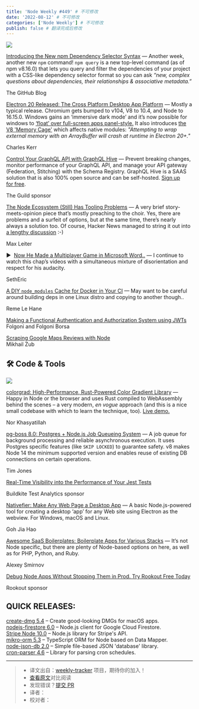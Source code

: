 ```yaml
---
title: 'Node Weekly #449' # 不可修改
date: '2022-08-12' # 不可修改
categories: ['Node Weekly'] # 不可修改
publish: false # 翻译完成后修改
---
```


[![](https://res.cloudinary.com/cpress/image/upload/w_1280,e_sharpen:60/ljsajeyzevq7avqpdneh.jpg)](https://nodeweekly.com/link/127190/web)

<!--以上是预览信息，图片一张或限制百字左右，前者优先，全文请使用二级及以下标题-->
<!-- more -->

[Introducing the New npm Dependency Selector Syntax](https://nodeweekly.com/link/127190/web "github.blog") — Another week, another new `npm` command! `npm query` is a new top-level command (as of npm v8.16.0) that lets you query and filter the dependencies of your project with a CSS-like dependency selector format so you can ask _“new, complex questions about dependencies, their relationships & associative metadata.”_

The GitHub Blog

[Electron 20 Released: The Cross Platform Desktop App Platform](https://nodeweekly.com/link/127193/web "www.electronjs.org") — Mostly a typical release. Chromium gets bumped to v104, V8 to 10.4, and Node to 16.15.0. Windows gains an ‘immersive dark mode’ and it’s now possible for windows to [‘float’ over full-screen apps panel-style.](https://nodeweekly.com/link/127194/web) It also introduces [the V8 'Memory Cage'](https://nodeweekly.com/link/127195/web) which affects native modules: _"Attempting to wrap external memory with an ArrayBuffer will crash at runtime in Electron 20+."_

Charles Kerr

[Control Your GraphQL API with GraphQL Hive](https://nodeweekly.com/link/127191/web) — Prevent breaking changes, monitor performance of your GraphQL API, and manage your API gateway (Federation, Stitching) with the Schema Registry. GraphQL Hive is a SAAS solution that is also 100% open source and can be self-hosted. [Sign up for free](https://nodeweekly.com/link/127192/web).

The Guild sponsor

[The Node Ecosystem (Still) Has Tooling Problems](https://nodeweekly.com/link/127196/web "maxleiter.com") — A very brief story-meets-opinion piece that’s mostly preaching to the choir. Yes, there are problems and a surfeit of options, but at the same time, there’s nearly always a solution too. Of course, Hacker News managed to string it out into [a lengthy discussion](https://nodeweekly.com/link/127197/web) :-)

Max Leiter

▶  [Now He Made a Multiplayer Game in Microsoft Word..](https://nodeweekly.com/link/127198/web "www.youtube.com") — I continue to watch this chap’s videos with a simultaneous mixture of disorientation and respect for his audacity.

SethEric

[A DIY `node_modules` Cache for Docker in Your CI](https://nodeweekly.com/link/127199/web "remelehane.dev") — May want to be careful around building deps in one Linux distro and copying to another though..

Reme Le Hane

[Making a Functional Authentication and Authorization System using JWTs](https://nodeweekly.com/link/127200/web)  
Folgoni and Folgoni Borsa

[Scraping Google Maps Reviews with Node](https://nodeweekly.com/link/127201/web)  
Mikhail Zub

## 🛠 Code & Tools

[![](https://res.cloudinary.com/cpress/image/upload/w_1280,e_sharpen:60/o60ersmvwlc94vjft0kb.jpg)](https://nodeweekly.com/link/127203/web)

[colorgrad: High-Performance, Rust-Powered Color Gradient Library](https://nodeweekly.com/link/127203/web "github.com") — Happy in Node or the browser and uses Rust compiled to WebAssembly behind the scenes – a very modern, _en vogue_ approach (and this is a nice small codebase with which to learn the technique, too). [Live demo.](https://nodeweekly.com/link/127204/web)

Nor Khasyatillah

[pg-boss 8.0: Postgres + Node.js Job Queueing System](https://nodeweekly.com/link/127205/web "github.com") — A job queue for background processing and reliable asynchronous execution. It uses Postgres specific features (like `SKIP LOCKED`) to guarantee safety. v8 makes Node 14 the minimum supported version and enables reuse of existing DB connections on certain operations.

Tim Jones

[Real-Time Visibility into the Performance of Your Jest Tests](https://nodeweekly.com/link/127206/web "buildkite.com")

Buildkite Test Analytics sponsor

[Nativefier: Make Any Web Page a Desktop App](https://nodeweekly.com/link/127207/web "github.com") — A basic Node.js-powered tool for creating a desktop ‘app’ for any Web site using Electron as the webview. For Windows, macOS and Linux.

Goh Jia Hao

[Awesome SaaS Boilerplates: Boilerplate Apps for Various Stacks](https://nodeweekly.com/link/127208/web "github.com") — It’s not Node specific, but there are plenty of Node-based options on here, as well as for PHP, Python, and Ruby.

Alexey Smirnov

[Debug Node Apps Without Stopping Them in Prod. Try Rookout Free Today](https://nodeweekly.com/link/127209/web "www.rookout.com")

Rookout sponsor

## **QUICK RELEASES:**

[create-dmg 5.4](https://nodeweekly.com/link/127210/web) – Create good-looking DMGs for macOS apps.  
[nodejs-firestore 6.0](https://nodeweekly.com/link/127211/web) – Node.js client for Google Cloud Firestore.  
[Stripe Node 10.0](https://nodeweekly.com/link/127212/web) – Node.js library for Stripe's API.  
[mikro-orm 5.3](https://nodeweekly.com/link/127213/web) – TypeScript ORM for Node based on Data Mapper.  
[node-json-db 2.0](https://nodeweekly.com/link/127214/web) – Simple file-based JSON 'database' library.  
[cron-parser 4.6](https://nodeweekly.com/link/127215/web) – Library for parsing cron schedules.

---
> * 译文出自：[weekly-tracker](https://github.com/FEDarling/weekly-tracker) 项目，期待你的加入！
> * [查看原文](https://nodeweekly.com/issues/449)对比阅读
> * 发现错误？[提交 PR](https://github.com/FEDarling/weekly-tracker/blob/main/weeklys/node_weekly/449)
> * 译者：
> * 校对者：
